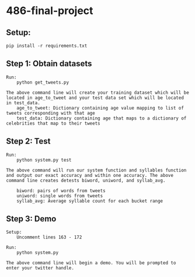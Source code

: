 # 486-final-project

## Setup:
	pip install -r requirements.txt

## Step 1: Obtain datasets
	
	Run:
		python get_tweets.py

	The above command line will create your training dataset which will be located in age_to_tweet and your test data set which will be located in test_data.
		age_to_tweet: Dictionary containing age value mapping to list of tweets corresponding with that age
		test_data: Dictionary containing age that maps to a dictionary of celebrities that map to their tweets
		

## Step 2: Test
	
	Run:
		python system.py test

	The above command will run our system function and syllables function and output our exact accuracy and within one accuracy. The above command line creates detests biword, uniword, and syllab_avg.

		biword: pairs of words from tweets
		uniword: single words from tweets
		syllab_avg: Average syllable count for each bucket range


## Step 3: Demo
	
	Setup:
		Uncomment lines 163 - 172
	
	Run:
		python system.py

	The above command line will begin a demo. You will be prompted to enter your twitter handle.
